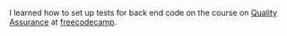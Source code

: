 I learned how to set up tests for back end code on the course on [Quality Assurance](https://www.freecodecamp.org/learn/quality-assurance/) at [freecodecamp](https://www.freecodecamp.org).
